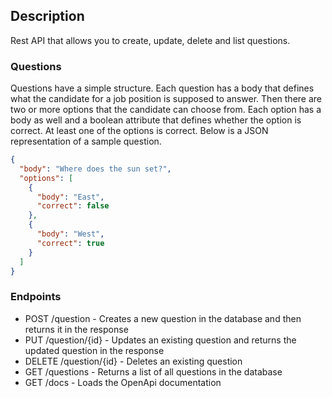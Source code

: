 ## Description

Rest API that allows you to create, update, delete and list questions.

### Questions

Questions have a simple structure. Each question has a body that defines what the candidate for a job position is supposed to answer. Then there are two or more options that the candidate can choose from. Each option has a body as well and a boolean attribute that defines whether the option is correct. At least one of the options is correct. Below is a JSON representation of a sample question.

```json
{
  "body": "Where does the sun set?",
  "options": [
    {
      "body": "East",
      "correct": false
    },
    {
      "body": "West",
      "correct": true
    }
  ]
}
```

### Endpoints

- POST /question - Creates a new question in the database and then returns it in the response
- PUT /question/{id} - Updates an existing question and returns the updated question in the response
- DELETE /question/{id} - Deletes an existing question
- GET /questions - Returns a list of all questions in the database
- GET /docs - Loads the OpenApi documentation